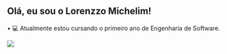 ## Olá, eu sou o Lorenzzo Michelim!

• 💻 Atualmente estou cursando o primeiro ano de Engenharia de Software.

<div> 
  <a href="https://www.linkedin.com/in/lorenzzo-michelim-946161382/" target="_blank"><img src="https://img.shields.io/badge/-LinkedIn-%230077B5?style=for-the-badge&logo=linkedin&logoColor=white" target="_blank"></a> 
  
</div>

